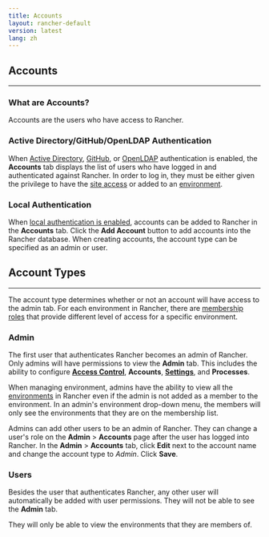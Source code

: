 ```yaml
---
title: Accounts
layout: rancher-default
version: latest
lang: zh
---
```


## Accounts
---

### What are Accounts?

Accounts are the users who have access to Rancher. 


### Active Directory/GitHub/OpenLDAP Authentication

When [Active Directory]({{site.baseurl}}/rancher/{{page.version}}/{{page.lang}}/configuration/access-control/#active-directory), [GitHub]({{site.baseurl}}/rancher/{{page.version}}/{{page.lang}}/configuration/access-control/#github), or [OpenLDAP]({{site.baseurl}}/rancher/{{page.version}}/{{page.lang}}/configuration/access-control/#openldap) authentication is enabled, the **Accounts** tab displays the list of users who have logged in and authenticated against Rancher. In order to log in, they must be either given the privilege to have the [site access]({{site.baseurl}}/rancher/{{page.version}}/{{page.lang}}/configuration/access-control/#site-access) or added to an [environment]({{site.baseurl}}/rancher/{{page.version}}/{{page.lang}}/configuration/environments/). 

### Local Authentication

When [local authentication is enabled]({{site.baseurl}}/rancher/{{page.version}}/{{page.lang}}/configuration/access-control/#local-authentication), accounts can be added to Rancher in the **Accounts** tab. Click the **Add Account** button to add accounts into the Rancher database. When creating accounts, the account type can be specified as an admin or user. 

## Account Types
---

The account type determines whether or not an account will have access to the admin tab. For each environment in Rancher, there are [membership roles]({{site.baseurl}}/rancher/{{page.version}}/{{page.lang}}/configuration/environments/#membership-roles) that provide different level of access for a specific environment. 

### Admin

The first user that authenticates Rancher becomes an admin of Rancher. Only admins will have permissions to view the **Admin** tab. This includes the ability to configure **[Access Control]({{site.baseurl}}/rancher/{{page.version}}/{{page.lang}}/configuration/access-control/)**, **Accounts**,  **[Settings]({{site.baseurl}}/rancher/{{page.version}}/{{page.lang}}/configuration/settings/)**, and **Processes**. 

When managing environment, admins have the ability to view all the [environments]({{site.baseurl}}/rancher/{{page.version}}/{{page.lang}}/configuration/environments/) in Rancher even if the admin is not added as a member to the environment. In an admin's environment drop-down menu, the members will only see the environments that they are on the membership list.

Admins can add other users to be an admin of Rancher. They can change a user's role on the **Admin** > **Accounts** page after the user has logged into Rancher. In the **Admin** > **Accounts** tab, click  **Edit** next to the account name and change the account type to _Admin_. Click **Save**. 

### Users

Besides the user that authenticates Rancher, any other user will automatically be added with user permissions. They will not be able to see the **Admin** tab. 

They will only be able to view the environments that they are members of. 





